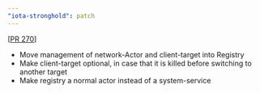 ```yaml
---
"iota-stronghold": patch
---
```


[[PR 270](https://github.com/iotaledger/stronghold.rs/pull/270)]
- Move management of network-Actor and client-target into Registry
- Make client-target optional, in case that it is killed before switching to another target
- Make registry a normal actor instead of a system-service
